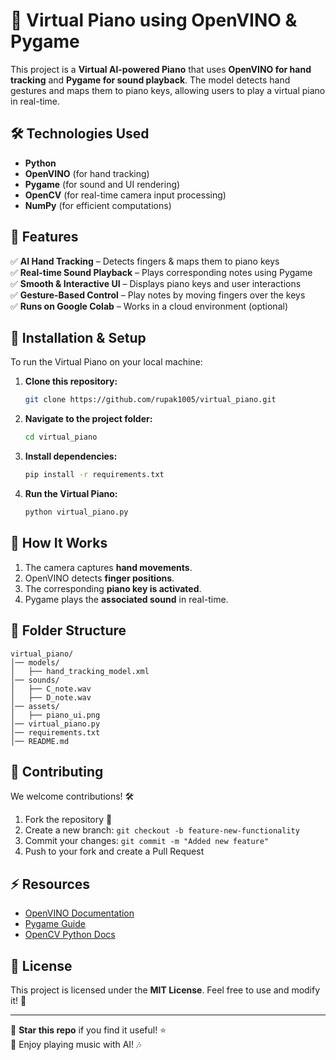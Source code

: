 # 🎹 Virtual Piano using OpenVINO & Pygame

This project is a **Virtual AI-powered Piano** that uses **OpenVINO for hand tracking** and **Pygame for sound playback**. The model detects hand gestures and maps them to piano keys, allowing users to play a virtual piano in real-time.

## 🛠️ **Technologies Used**
- **Python**
- **OpenVINO** (for hand tracking)
- **Pygame** (for sound and UI rendering)
- **OpenCV** (for real-time camera input processing)
- **NumPy** (for efficient computations)

## 🚀 **Features**
✅ **AI Hand Tracking** – Detects fingers & maps them to piano keys  
✅ **Real-time Sound Playback** – Plays corresponding notes using Pygame  
✅ **Smooth & Interactive UI** – Displays piano keys and user interactions  
✅ **Gesture-Based Control** – Play notes by moving fingers over the keys  
✅ **Runs on Google Colab** – Works in a cloud environment (optional)  

## 🔧 **Installation & Setup**
To run the Virtual Piano on your local machine:

1. **Clone this repository:**
   ```sh
   git clone https://github.com/rupak1005/virtual_piano.git
   ```
2. **Navigate to the project folder:**
   ```sh
   cd virtual_piano
   ```
3. **Install dependencies:**
   ```sh
   pip install -r requirements.txt
   ```
4. **Run the Virtual Piano:**
   ```sh
   python virtual_piano.py
   ```

## 🎹 **How It Works**
1. The camera captures **hand movements**.
2. OpenVINO detects **finger positions**.
3. The corresponding **piano key is activated**.
4. Pygame plays the **associated sound** in real-time.

## 📂 **Folder Structure**
```
virtual_piano/
│── models/
│   ├── hand_tracking_model.xml
│── sounds/
│   ├── C_note.wav
│   ├── D_note.wav
│── assets/
│   ├── piano_ui.png
│── virtual_piano.py
│── requirements.txt
│── README.md
```

## 🤝 **Contributing**
We welcome contributions! 🛠️
1. Fork the repository 🍴
2. Create a new branch: `git checkout -b feature-new-functionality`
3. Commit your changes: `git commit -m "Added new feature"`
4. Push to your fork and create a Pull Request

## ⚡ **Resources**
- [OpenVINO Documentation](https://docs.openvino.ai/)
- [Pygame Guide](https://www.pygame.org/docs/)
- [OpenCV Python Docs](https://docs.opencv.org/master/)

## 📜 **License**
This project is licensed under the **MIT License**. Feel free to use and modify it! 🚀

---

🎵 **Star this repo** if you find it useful! ⭐  
🎹 Enjoy playing music with AI! 🎶

